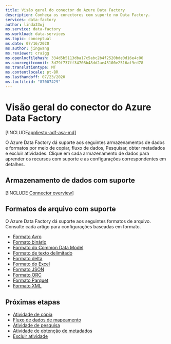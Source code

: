 ```yaml
---
title: Visão geral do conector do Azure Data Factory
description: Conheça os conectores com suporte no Data Factory.
services: data-factory
author: linda33wj
ms.service: data-factory
ms.workload: data-services
ms.topic: conceptual
ms.date: 07/16/2020
ms.author: jingwang
ms.reviewer: craigg
ms.openlocfilehash: 334d5b5113dba17c5abc2b4f2520bde0d16e4c06
ms.sourcegitcommit: 3d79f737ff34708b48dd2ae45100e2516af9ed78
ms.translationtype: MT
ms.contentlocale: pt-BR
ms.lasthandoff: 07/23/2020
ms.locfileid: "87007429"
---
```

# <a name="azure-data-factory-connector-overview"></a>Visão geral do conector do Azure Data Factory

[!INCLUDE[appliesto-adf-asa-md](includes/appliesto-adf-asa-md.md)]

O Azure Data Factory dá suporte aos seguintes armazenamentos de dados e formatos por meio de copiar, fluxo de dados, Pesquisar, obter metadados e excluir atividades. Clique em cada armazenamento de dados para aprender os recursos com suporte e as configurações correspondentes em detalhes.

## <a name="supported-data-stores"></a>Armazenamento de dados com suporte

[!INCLUDE [Connector overview](../../includes/data-factory-v2-connector-overview.md)]

## <a name="supported-file-formats"></a>Formatos de arquivo com suporte

O Azure Data Factory dá suporte aos seguintes formatos de arquivo. Consulte cada artigo para configurações baseadas em formato.

- [Formato Avro](format-avro.md)
- [Formato binário](format-binary.md)
- [Formato do Common Data Model](format-common-data-model.md)
- [Formato de texto delimitado](format-delimited-text.md)
- [Formato delta](format-delta.md)
- [Formato do Excel](format-excel.md)
- [Formato JSON](format-json.md)
- [Formato ORC](format-orc.md)
- [Formato Parquet](format-parquet.md)
- [Formato XML](format-xml.md)

## <a name="next-steps"></a>Próximas etapas

- [Atividade de cópia](copy-activity-overview.md)
- [Fluxo de dados de mapeamento](concepts-data-flow-overview.md)
- [Atividade de pesquisa](control-flow-lookup-activity.md)
- [Atividade de obtenção de metadados](control-flow-get-metadata-activity.md)
- [Excluir atividade](delete-activity.md)
